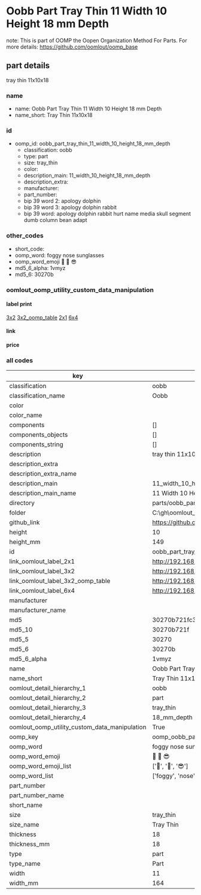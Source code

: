 # Oobb Part Tray Thin 11 Width 10 Height 18 mm Depth  

note: This is part of OOMP the Oopen Organization Method For Parts. For more details: https://github.com/oomlout/oomp_base

##  part details
  



tray thin 11x10x18



### name
* name: Oobb Part Tray Thin 11 Width 10 Height 18 mm Depth
* name_short: Tray Thin 11x10x18 
### id
* oomp_id: oobb_part_tray_thin_11_width_10_height_18_mm_depth
  * classification: oobb
  * type: part
  * size: tray_thin
  * color: 
  * description_main: 11_width_10_height_18_mm_depth
  * description_extra: 
  * manufacturer: 
  * part_number: 
  * bip 39 word 2: apology dolphin
  * bip 39 word 3: apology dolphin rabbit
  * bip 39 word: apology dolphin rabbit hurt name media skull segment dumb column bean adapt

### other_codes
* short_code: 
* oomp_word: foggy nose sunglasses
* oomp_word_emoji :foggy: :nose: :sunglasses:
* md5_6_alpha: 1vmyz
* md5_6: 30270b






### oomlout_oomp_utility_custom_data_manipulation
#### label print
[3x2](http://192.168.1.245:1112/?label=oomp%201vmyz)
[3x2_oomp_table](http://192.168.1.108:1112/?label=oomp%201vmyz)
[2x1](http://192.168.1.242:1112/?label=oomp%201vmyz)
[6x4](http://192.168.1.55:1112/?label=oomp%201vmyz)    

#### link

                              

#### price







### all codes 
| key | value |  
| --- | --- |  
| classification | oobb |  
| classification_name | Oobb |  
| color |  |  
| color_name |  |  
| components | [] |  
| components_objects | [] |  
| components_string | [] |  
| description | tray thin 11x10x18 |  
| description_extra |  |  
| description_extra_name |  |  
| description_main | 11_width_10_height_18_mm_depth |  
| description_main_name | 11 Width 10 Height 18 mm Depth |  
| directory | parts/oobb_part_tray_thin_11_width_10_height_18_mm_depth |  
| folder | C:\gh\oomlout_oobb_version_4_generated_parts\parts\oobb_part_tray_thin_11_width_10_height_18_mm_depth |  
| github_link | https://github.com/oomlout/oomlout_oomp_part_src/tree/main/parts/oobb_part_tray_thin_11_width_10_height_18_mm_depth |  
| height | 10 |  
| height_mm | 149 |  
| id | oobb_part_tray_thin_11_width_10_height_18_mm_depth |  
| link_oomlout_label_2x1 | http://192.168.1.242:1112/?label=oomp%201vmyz |  
| link_oomlout_label_3x2 | http://192.168.1.245:1112/?label=oomp%201vmyz |  
| link_oomlout_label_3x2_oomp_table | http://192.168.1.108:1112/?label=oomp%201vmyz |  
| link_oomlout_label_6x4 | http://192.168.1.55:1112/?label=oomp%201vmyz |  
| manufacturer |  |  
| manufacturer_name |  |  
| md5 | 30270b721fc3395a29c966fd60503053 |  
| md5_10 | 30270b721f |  
| md5_5 | 30270 |  
| md5_6 | 30270b |  
| md5_6_alpha | 1vmyz |  
| name | Oobb Part Tray Thin 11 Width 10 Height 18 mm Depth |  
| name_short | Tray Thin 11x10x18  |  
| oomlout_detail_hierarchy_1 | oobb |  
| oomlout_detail_hierarchy_2 | part |  
| oomlout_detail_hierarchy_3 | tray_thin |  
| oomlout_detail_hierarchy_4 | 18_mm_depth |  
| oomlout_oomp_utility_custom_data_manipulation | True |  
| oomp_key | oomp_oobb_part_tray_thin_11_width_10_height_18_mm_depth |  
| oomp_word | foggy nose sunglasses |  
| oomp_word_emoji | :foggy: :nose: :sunglasses: |  
| oomp_word_emoji_list | [':foggy:', ':nose:', ':sunglasses:'] |  
| oomp_word_list | ['foggy', 'nose', 'sunglasses'] |  
| part_number |  |  
| part_number_name |  |  
| short_name |  |  
| size | tray_thin |  
| size_name | Tray Thin |  
| thickness | 18 |  
| thickness_mm | 18 |  
| type | part |  
| type_name | Part |  
| width | 11 |  
| width_mm | 164 |  
